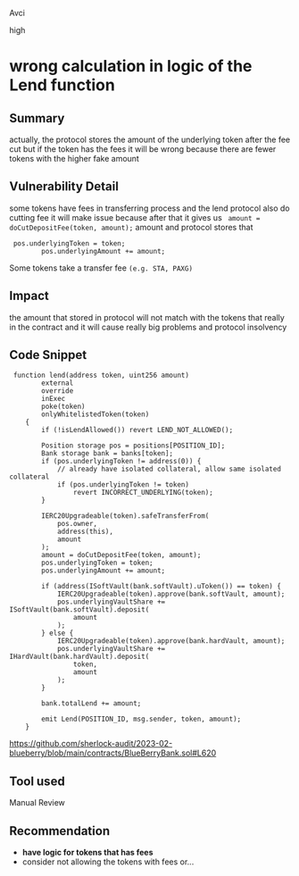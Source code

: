 Avci

high

# wrong calculation in logic of the Lend function

## Summary

actually, the protocol stores the amount of the underlying token after the fee cut but if the token has the fees it will be wrong because there are fewer tokens with the higher fake amount 

## Vulnerability Detail
some tokens have fees in transferring process and the lend protocol also do cutting fee it will make issue because after that it gives us ` amount = doCutDepositFee(token, amount);` amount and protocol stores that 
```solidity
 pos.underlyingToken = token;
        pos.underlyingAmount += amount;
```
Some tokens take a transfer fee `(e.g. STA, PAXG)`
## Impact
the amount that stored in protocol will not match with the tokens that really in the contract and it will cause really big problems and protocol insolvency 

## Code Snippet
```solidity
 function lend(address token, uint256 amount)
        external
        override
        inExec
        poke(token)
        onlyWhitelistedToken(token)
    {
        if (!isLendAllowed()) revert LEND_NOT_ALLOWED();

        Position storage pos = positions[POSITION_ID];
        Bank storage bank = banks[token];
        if (pos.underlyingToken != address(0)) {
            // already have isolated collateral, allow same isolated collateral
            if (pos.underlyingToken != token)
                revert INCORRECT_UNDERLYING(token);
        }

        IERC20Upgradeable(token).safeTransferFrom(
            pos.owner,
            address(this),
            amount
        );
        amount = doCutDepositFee(token, amount);
        pos.underlyingToken = token;
        pos.underlyingAmount += amount;

        if (address(ISoftVault(bank.softVault).uToken()) == token) {
            IERC20Upgradeable(token).approve(bank.softVault, amount);
            pos.underlyingVaultShare += ISoftVault(bank.softVault).deposit(
                amount
            );
        } else {
            IERC20Upgradeable(token).approve(bank.hardVault, amount);
            pos.underlyingVaultShare += IHardVault(bank.hardVault).deposit(
                token,
                amount
            );
        }

        bank.totalLend += amount;

        emit Lend(POSITION_ID, msg.sender, token, amount);
    }
```
https://github.com/sherlock-audit/2023-02-blueberry/blob/main/contracts/BlueBerryBank.sol#L620
## Tool used

Manual Review

## Recommendation
- **have logic for  tokens that has fees**
- consider not allowing the tokens with fees or...

